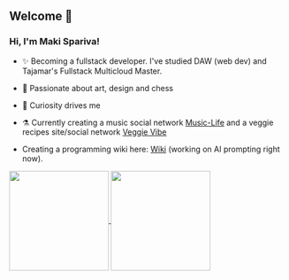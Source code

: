 ## Welcome 🌈

### Hi, I'm Maki Spariva!
- ✨ Becoming a fullstack developer. I've studied DAW (web dev) and Tajamar's Fullstack Multicloud Master.

- 🌌 Passionate about art, design and chess

- 🚀 Curiosity drives me

- ⚗️ Currently creating a music social network [Music-Life](https://github.com/spariva/Music-Life) and a veggie recipes site/social network [Veggie Vibe](https://github.com/spariva/VeggieVibe)
  
- Creating a programming wiki here: [Wiki](https://spariva.notion.site/spariva/Wiki-de-programaci-n-1cf2c133a0ee4155907f022d9fcf3315) (working on AI prompting right now).

<a href="https://github.com/spariva/Music-Life">
  <picture>
  <source
    srcset="https://github-readme-stats.vercel.app/api?username=spariva&hide=contribs&show_icons=true&theme=tokyonight&show=prs_merged_percentage&rank_icon=github&border_color=744cb0"
    media="(prefers-color-scheme: dark)"
  />
  <source
    srcset="https://github-readme-stats.vercel.app/api?username=spariva&hide=contribs&show_icons=true&theme=shadow_blue&show=prs_merged_percentage&rank_icon=github&border_color=b9edc3&bg_color=dafbe1&title_color=00bda3&text_color=b0a3e1&icon_color=00c3ae"
    media="(prefers-color-scheme: light), (prefers-color-scheme: no-preference)"
  />
    <img height=180 align="center" src="https://github-readme-stats.vercel.app/api?username=spariva&hide=contribs&show_icons=true&theme=calm&show=prs_merged_percentage&rank_icon=github&border_color=744cb0" />
  </picture>
</a>
<a href="https://github.com/spariva/DAW2">
  <picture>
    <source
      srcset="https://github-readme-stats.vercel.app/api/top-langs?username=spariva&hide_progress=true&langs_count=8&card_width=320&theme=tokyonight&border_color=744cb0"
      media="(prefers-color-scheme: dark)"
    />
    <source
      srcset="https://github-readme-stats.vercel.app/api/top-langs?username=spariva&hide_progress=true&langs_count=8&card_width=320&theme=shadow_blue&border_color=b9edc3&bg_color=dafbe1&title_color=00c3ae&text_color=a190dd"
      media="(prefers-color-scheme: light), (prefers-color-scheme: no-preference)"
    />
    <img height=180 align="center" src="https://github-readme-stats.vercel.app/api/top-langs?username=spariva&hide_progress=true&langs_count=8&card_width=320&theme=calm&border_color=744cb0" />
  </picture>
</a>
